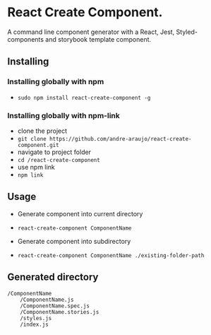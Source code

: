 # React Create Component.

A command line component generator with a React, Jest, Styled-components and storybook template component.


## Installing

### Installing globally with npm

- `sudo npm install react-create-component -g`

### Installing globally with npm-link

- clone the project
- `git clone https://github.com/andre-araujo/react-create-component.git`
- navigate to project folder
- `cd /react-create-component`
- use npm link
- `npm link`


## Usage

- Generate component into current directory
- `react-create-component ComponentName`

- Generate component into subdirectory
- `react-create-component ComponentName ./existing-folder-path`

## Generated directory

```
/ComponentName
    /ComponentName.js
    /ComponentName.spec.js
    /ComponentName.stories.js
    /styles.js
    /index.js
```
